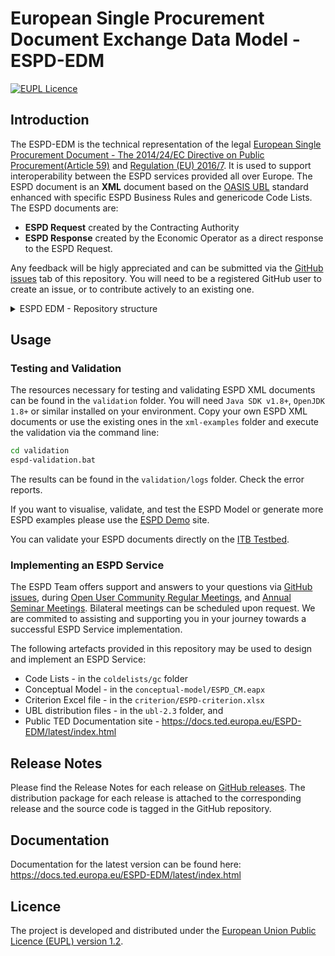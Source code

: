 # European Single Procurement Document Exchange Data Model - ESPD-EDM

[![EUPL Licence](https://img.shields.io/badge/Licence-EUPL%20v1.2-blue.svg)](https://eupl.eu/1.2/en)

## Introduction

The ESPD-EDM is the technical representation of the legal [European Single Procurement Document - The 2014/24/EC Directive on Public Procurement(Article 59)](https://eur-lex.europa.eu/legal-content/EN/LSU/?uri=celex%3A32014L0024) and [Regulation (EU) 2016/7](https://eur-lex.europa.eu/eli/reg_impl/2016/7/oj). It is used to support interoperability between the ESPD services provided all over Europe. The ESPD document is an **XML** document based on the [OASIS UBL](https://groups.oasis-open.org/communities/tc-community-home2?CommunityKey=556949c8-dac8-40e6-bb16-018dc7ce54d6) standard enhanced with specific ESPD Business Rules and genericode Code Lists. The ESPD documents are:
- **ESPD Request** created by the Contracting Authority
- **ESPD Response** created by the Economic Operator as a direct response to the ESPD Request.

Any feedback will be higly appreciated and can be submitted via the [GitHub issues](https://github.com/OP-TED/ESPD-EDM/issues/new/choose) tab of this repository. You will need to be a registered GitHub user to create an issue, or to contribute actively to an existing one.

<details>

<summary>ESPD EDM - Repository structure</summary>

### Folder structure

The `main` branch has the following folder structure:

| Folder | Content |
| --- | --- |
| **codelists** | The `ESPD-CodeLists.xlsx` file contains the defintion of technical code lists managed by ESPD Team and the references to EU Vocabularies code lists. This file can be used in conjunction with `codelists.js` from the `espd-tools` branch to generate and download all ESPD Code List files.<br> `BACH-DataBase-Ratios.xlsx` is the extract of the FinacialRatioType provided by Banque de France. This is used as the basis for generating the genericode `FinancialRationType.gc`.<br>Folder `gc` contains the **Code List** files in geniricode format. These files are used in conjunction with the UBL XML structure and the ESPD Model to generate and validate ESPD Request and ESPD Response XML files.|
| **conceptual-model** | This folder contains the conceptual model of the ESPD in _.eap_ and _.xmi_ format.<br><ol><li>The _.eap_ and _.xmi_ file include two views and diagrams:</li><ul><li>**Business oriented view (BOV)** aimed at facilitating the understanding of the model and the business context, with references to the technical model, and;</li><li>**Technically oriented view (TOV)** providing an UBL based schema with reference to the business oriented view and aligned with the eProcurement Ontology.</li></ul><li>The conceptual model is exported as HTML and is available on the public [Documentation site of ESPD](https://docs.ted.europa.eu/ESPD-EDM/latest/_attachments/ESPD_CM_html/index.html).</li></ol>|
| **criterion** | This folder contains the criterion structure definition.<br> `ESPD-criterion-request-multiple-C25-C32.xlsx` - Request criterion structure with multiple occurrences for criteria C25 and C32.<br>`ESPD-criterion-response-multiple-C1-C25-C32.xlsx` - Response criterion structure with multiple occurrences for criteria C1, C25 and C32.<br>`ESPD-criterion.xlxs` - Data structure of ESPD EDM|
| **ubl-2.3** | This folder contains the **OASIS UBL 2.3** Distribution package. It includes:<ul><li>**mod:** contains files that describe and represent the information</li><li>**xsd:** contains the xsd schemas for the ESPD Request and Response</li><li>**xsdrt:** contains the xsd schemas for ESPD Request and Response required for runtime.</li></ul>|
| **validation** | This folder contains the **ESPD EDM** validation files. These files are created following the procedure described in [ESPD Validation Schematron](https://github.com/OP-TED/espd-validation-schematron/blob/main/README.md) repository, and the resulting XSL files are stored in the corresponding folders in this repository.<br>The required business rules validation files for XSL are uploaded to [ITB Testbed](https://github.com/ISAITB/validator-resources-espd).The <br>`espd-validation.bat` file can be used to validate the examples files in the `xml-examples` folder.|
| **xml-examples**|  The **ESPD XML** samples folder contains default **ESPDRequest** and **ESPDResponse** XML samples. You can also create your own ESPD XML sample files and run `validation/espd-validatoin.bat` to validate your files.|

### Branch structure

The `main` branch is the latest release branch and should contain the code with the _latest_ tag. The development branch, `vX.X.X` is created from the `main` branch when developement starts. It may be a patch, a minor or a major release. The `espd-tools` is an independent branch that contains JavaScript tools to process, analyse and transform the Criterion and Code List Excel files.

The `espd-tools` branch has its own [README](https://github.com/OP-TED/ESPD-EDM/blob/espd-tools/README.md) file with instructions and details on how to use the tools.

</details>

## Usage

### Testing and Validation

The resources necessary for testing and validating ESPD XML documents can be found in the `validation` folder. You will need `Java SDK v1.8+`, `OpenJDK 1.8+` or similar installed on your environment. Copy your own ESPD XML documents or use the existing ones in the `xml-examples` folder and execute the validation via the command line:
```bash
cd validation
espd-validation.bat
```
The results can be found in the `validation/logs` folder. Check the error reports.

If you want to visualise, validate, and test the ESPD Model or generate more ESPD examples please use the [ESPD Demo](https://docs.ted.europa.eu/espd-demo/) site.

You can validate your ESPD documents directly on the [ITB Testbed](https://www.itb.ec.europa.eu/espd/upload).

### Implementing an ESPD Service

The ESPD Team offers support and answers to your questions via [GitHub issues](https://github.com/OP-TED/ESPD-EDM/issues/new/choose), during [Open User Community Regular Meetings](https://docs.ted.europa.eu/espd-wgm/monthly.html), and [Annual Seminar Meetings](https://docs.ted.europa.eu/espd-wgm/annual.html). Bilateral meetings can be scheduled upon request. We are commited to assisting and supporting you in your journey towards a successful ESPD Service implementation.

The following artefacts provided in this repository may be used to design and implement an ESPD Service:
- Code Lists - in the `coldelists/gc` folder
- Conceptual Model - in the `conceptual-model/ESPD_CM.eapx`
- Criterion Excel file - in the `criterion/ESPD-criterion.xlsx`
- UBL distribution files - in the `ubl-2.3` folder, and
- Public TED Documentation site - https://docs.ted.europa.eu/ESPD-EDM/latest/index.html

## Release Notes

Please find the Release Notes for each release on [GitHub releases](https://github.com/OP-TED/ESPD-EDM/releases). The distribution package for each release is attached to the corresponding release and the source code is tagged in the GitHub repository.

## Documentation

Documentation for the latest version can be found here: https://docs.ted.europa.eu/ESPD-EDM/latest/index.html

## Licence  
The project is developed and distributed under the [European Union Public Licence (EUPL) version 1.2](https://joinup.ec.europa.eu/collection/eupl/eupl-text-eupl-12).
